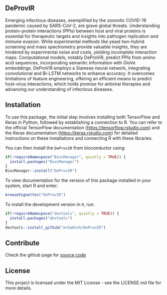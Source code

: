 ## DeProvIR 
Emerging infectious diseases, exemplified by the zoonotic COVID-19 pandemic 
caused by SARS-CoV-2, are grave global threats. Understanding protein-protein 
interactions (PPIs) between host and viral proteins is essential for therapeutic 
targets and insights into pathogen replication and immune evasion. While 
experimental methods like yeast two-hybrid screening and mass spectrometry 
provide valuable insights, they are hindered by experimental noise and costs, 
yielding incomplete interaction maps. Computational models, notably DeProViR, 
predict PPIs from amino acid sequences, incorporating semantic information 
with GloVe embeddings. DeProViR employs a Siamese neural network, integrating 
convolutional and Bi-LSTM networks to enhance accuracy. It overcomes 
limitations of feature engineering, offering an efficient means to predict 
host-virus interactions, which holds promise for antiviral therapies and 
advancing our understanding of infectious diseases.



## Installation
To use this package, the initial step involves installing both TensorFlow 
and Keras in Python, followed by establishing a connection to R. 
You can refer to the official TensorFlow documentation 
(https://tensorflow.rstudio.com) and the Keras documentation 
(https://keras.rstudio.com) for detailed instructions on these 
installations and connecting R with these libraries.

You can then install the `DeProvIR` from bioconductor using:

```r
if(!requireNamespace("BiocManager", quietly = TRUE)) {
  install.packages("BiocManager") 
}
BiocManager::install("DeProvIR")
```

To view documentation for the version of this package installed in your 
system, start R and enter:

```r
browseVignettes("DeProvIR")
```

To install the development version in `R`, run:
  
```r
if(!requireNamespace("devtools", quietly = TRUE)) {
  install.packages("devtools") 
}
devtools::install_github("mrbakhsh/DeProvIR")
```


## Contribute

Check the github page for [source code](https://github.com/mrbakhsh/DeProvIR)

## License
This project is licensed under the MIT License - see the LICENSE.md 
file for more details.


